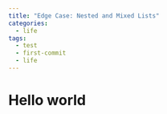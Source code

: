 ```yaml
---
title: "Edge Case: Nested and Mixed Lists"
categories:
  - life
tags:
  - test
  - first-commit
  - life
---
```


# Hello world